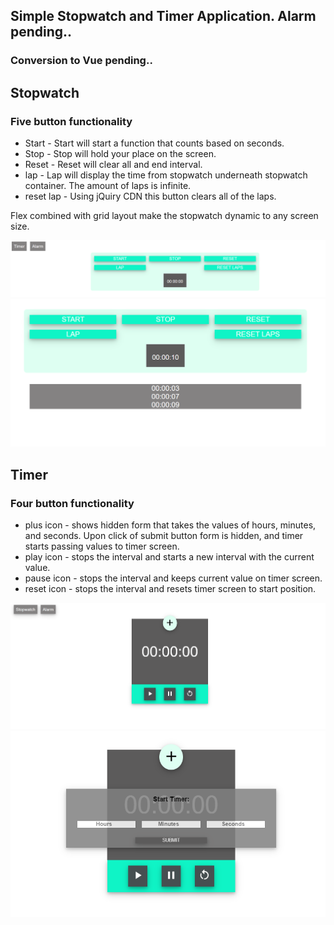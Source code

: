 ## Simple Stopwatch and Timer Application.  Alarm pending..
### Conversion to Vue pending.. 

## Stopwatch
### Five button functionality

* Start - Start will start a function that counts based on seconds.
* Stop - Stop will hold your place on the screen.
* Reset -  Reset will clear all and end interval.
* lap - Lap will display the time from stopwatch underneath stopwatch container. The amount of laps is infinite.
* reset lap - Using jQuiry CDN this button clears all of the laps. 



Flex combined with grid layout make the stopwatch dynamic to any screen size. 


![](stopWatch.png)
![](stopwatchlap.png)

## Timer
### Four button functionality

* plus icon - shows hidden form that takes the values of hours, minutes, and seconds.  Upon click of submit button form is hidden, and timer starts passing values to timer screen. 
* play icon - stops the interval and starts a new interval with the current value. 
* pause icon - stops the interval and keeps current value on timer screen. 
* reset icon - stops the interval and resets timer screen to start position.

![](timer.png)
![](timeradd.png)


